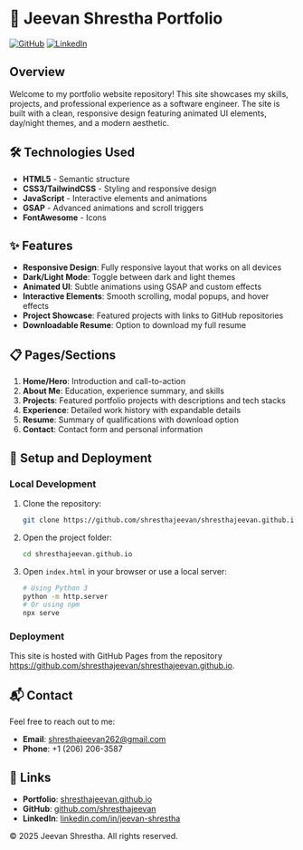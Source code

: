 # 🚀 Jeevan Shrestha Portfolio

[![GitHub](https://img.shields.io/badge/GitHub-shresthajeevan-blue?logo=github)](https://github.com/shresthajeevan)
[![LinkedIn](https://img.shields.io/badge/LinkedIn-jeevan--shrestha-blue?logo=linkedin)](https://www.linkedin.com/in/jeevan-shrestha/)

## Overview

Welcome to my portfolio website repository! This site showcases my skills, projects, and professional experience as a software engineer. The site is built with a clean, responsive design featuring animated UI elements, day/night themes, and a modern aesthetic.

## 🛠️ Technologies Used

- **HTML5** - Semantic structure
- **CSS3/TailwindCSS** - Styling and responsive design
- **JavaScript** - Interactive elements and animations
- **GSAP** - Advanced animations and scroll triggers
- **FontAwesome** - Icons

## ✨ Features

- **Responsive Design**: Fully responsive layout that works on all devices
- **Dark/Light Mode**: Toggle between dark and light themes
- **Animated UI**: Subtle animations using GSAP and custom effects
- **Interactive Elements**: Smooth scrolling, modal popups, and hover effects
- **Project Showcase**: Featured projects with links to GitHub repositories
- **Downloadable Resume**: Option to download my full resume

## 📋 Pages/Sections

1. **Home/Hero**: Introduction and call-to-action
2. **About Me**: Education, experience summary, and skills
3. **Projects**: Featured portfolio projects with descriptions and tech stacks
4. **Experience**: Detailed work history with expandable details
5. **Resume**: Summary of qualifications with download option
6. **Contact**: Contact form and personal information

## 🚀 Setup and Deployment

### Local Development

1. Clone the repository:
   ```bash
   git clone https://github.com/shresthajeevan/shresthajeevan.github.io.git
   ```

2. Open the project folder:
   ```bash
   cd shresthajeevan.github.io
   ```

3. Open `index.html` in your browser or use a local server:
   ```bash
   # Using Python 3
   python -m http.server
   # Or using npm
   npx serve
   ```

### Deployment

This site is hosted with GitHub Pages from the repository https://github.com/shresthajeevan/shresthajeevan.github.io.

## 📬 Contact

Feel free to reach out to me:

- **Email**: shresthajeevan262@gmail.com
- **Phone**: +1 (206) 206-3587

## 🔗 Links

- **Portfolio**: [shresthajeevan.github.io](https://shresthajeevan.github.io)
- **GitHub**: [github.com/shresthajeevan](https://github.com/shresthajeevan)
- **LinkedIn**: [linkedin.com/in/jeevan-shrestha](https://www.linkedin.com/in/jeevan-shrestha/)


© 2025 Jeevan Shrestha. All rights reserved. 
